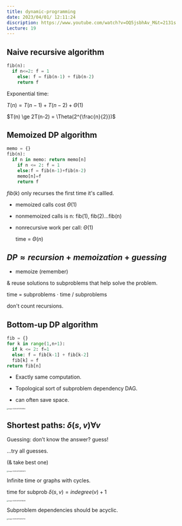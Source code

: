 ```yaml
---
title: dynamic-programming
date: 2023/04/01/ 12:11:24
discription: https://www.youtube.com/watch?v=OQ5jsbhAv_M&t=2131s
Lecture: 19
---
```


## Naive recursive algorithm

```python
fib(n):
  if n<=2: f = 1
	else: f = fib(n-1) + fib(n-2)
	return f
```

Exponential time:

$T(n) = T(n-1) + T(n-2) + \Theta(1)$

$T(n) \ge 2T(n-2) = \Theta(2^{\frac{n}{2}})$

## Memoized DP algorithm

```python
memo = {}
fib(n):
  if n in memo: return memo[n]
	if n <= 2: f = 1
	else:f = fib(n-1)+fib(n-2)
	memo[n]=f
	return f
```

$fib(k)$ only recurses the first time it's callled.

- memoized calls cost $\Theta(1)$

- nonmemoized calls is n:
    fib(1), fib(2)...fib(n)

- nonrecursive work per call: $\Theta(1)$

    time = $\Theta(n)$

## $DP \approx recursion + memoization + guessing$

- memoize (remember)

& reuse solutions to subproblems that help solve the problem.

time = subproblems $\cdot$ time / subproblems

don't count recursions.

## Bottom-up DP algorithm

```python
fib = {}
for k in range(1,n+1):
  if k <= 2: f=1
  else: f = fib[k-1] + fib[k-2]
  fib[k] = f
return fib[n]
```

- Exactly same computation.
- Topological sort of subproblem dependency DAG.

- can often save space.

<img src="/Users/mikeshinoda/Desktop/notes/MIT-courses/assets/image-20230401131958854.png" alt="image-20230401131958854" style="zoom: 25%;" />

## Shortest paths: $\delta(s,v)\forall v$

Guessing: don’t know the answer? guess!

...try all guesses.

(& take best one)

<img src="/Users/mikeshinoda/Desktop/notes/MIT-courses/assets/image-20230401132808473.png" alt="image-20230401132808473" style="zoom:25%;" />

Infinite time or graphs with cycles.

time for subprob $\delta(s,v) = indegree(v)+1$

<img src="/Users/mikeshinoda/Desktop/notes/MIT-courses/assets/image-20230401133748283.png" alt="image-20230401133748283" style="zoom:25%;" />

Subproblem dependencies should be acyclic.

<img src="/Users/mikeshinoda/Desktop/notes/MIT-courses/assets/image-20230401134412734.png" alt="image-20230401134412734" style="zoom:25%;" />
